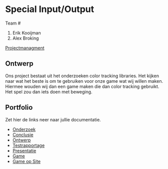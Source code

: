 # Special Input/Output
Team #
1. Erik Kooijman 
2. Alex Broking
 

[Projectmanagment](https://trello.com/b/IoEvQWvh/input-output) <Trello scrumboard bijvoorbeeld>

## Ontwerp
Ons project bestaat uit het onderzoeken color tracking libraries. Het kijken naar wat het beste is om te gebruiken voor onze game wat wij willen maken. Hiermee wouden wij dan een game maken die dan color tracking gebruikt. Het spel zou dan iets doen met beweging.

## Portfolio
Zet hier de links neer naar jullie documentatie.

* [Onderzoek](https://docs.google.com/document/d/1Qlu1fZKQRdXmMBDJtam4hMrKcrBtlqUg7bsOkwp02PA/edit)
* [Conclusie](https://docs.google.com/document/d/1Tuq3q1W7OueZtz5is8sOMu0iQx__UfUZoPDz0lOQUN8/edit)
* [Ontwerp](https://docs.google.com/document/d/1wYHL2h1EBwWC64njSzsesfaInlMg3at1D3KrDHrUOGs/edit)
* [Testrapportage](https://docs.google.com/document/d/13ktp2OYnj8KgAfVGUD6U_oznGmhMNC2NghVP3NSSIG4/edit)
* [Presentatie](https://docs.google.com/presentation/d/1KfVP8_s7Y0EedspNJSmMy7mCQyjj7ayyAovwEoo84Eo/edit)
* [Game](http://24617.hosts.ma-cloud.nl/bewijzenmap/Input%26Output/Game_1/index.html)
* [Game op Site](http://24617.hosts.ma-cloud.nl/bewijzenmap/Input%26Output/Index.html)
